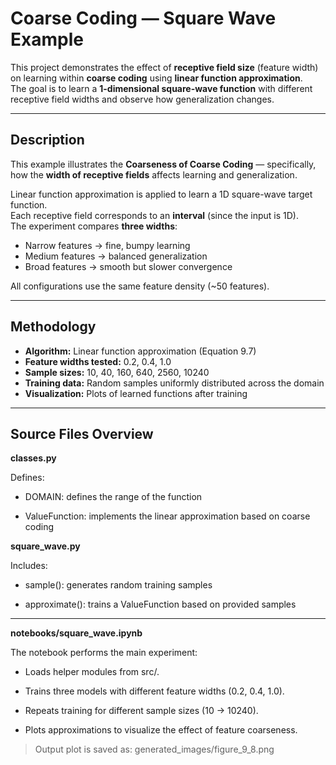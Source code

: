 #  Coarse Coding — Square Wave Example

This project demonstrates the effect of **receptive field size** (feature width) on learning within **coarse coding** using **linear function approximation**.  
The goal is to learn a **1-dimensional square-wave function** with different receptive field widths and observe how generalization changes.


---

##  Description

This example illustrates the **Coarseness of Coarse Coding** — specifically, how the **width of receptive fields** affects learning and generalization.

Linear function approximation is applied to learn a 1D square-wave target function.  
Each receptive field corresponds to an **interval** (since the input is 1D).  
The experiment compares **three widths**:

- Narrow features → fine, bumpy learning
- Medium features → balanced generalization
- Broad features → smooth but slower convergence

All configurations use the same feature density (~50 features).

---

##  Methodology

- **Algorithm:** Linear function approximation (Equation 9.7)
- **Feature widths tested:** 0.2, 0.4, 1.0  
- **Sample sizes:** 10, 40, 160, 640, 2560, 10240  
- **Training data:** Random samples uniformly distributed across the domain  
- **Visualization:** Plots of learned functions after training

---

## Source Files Overview
**classes.py**

Defines:

- DOMAIN: defines the range of the function

- ValueFunction: implements the linear approximation based on coarse coding

**square_wave.py**

Includes:

- sample(): generates random training samples

- approximate(): trains a ValueFunction based on provided samples
---

**notebooks/square_wave.ipynb**

The notebook performs the main experiment:

- Loads helper modules from src/.

- Trains three models with different feature widths (0.2, 0.4, 1.0).

- Repeats training for different sample sizes (10 → 10240).

- Plots approximations to visualize the effect of feature coarseness.

> Output plot is saved as:
  generated_images/figure_9_8.png
